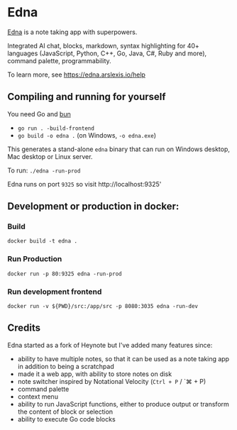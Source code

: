 # Edna

[Edna](https://edna.arslexis.io) is a note taking app with superpowers.

Integrated AI chat, blocks, markdown, syntax highlighting for 40+ languages (JavaScript, Python, C++, Go, Java, C#, Ruby and more), command palette, programmability.

To learn more, see https://edna.arslexis.io/help

## Compiling and running for yourself

You need Go and [bun](https://bun.sh/)

- `go run . -build-frontend`
- `go build -o edna .` (on Windows, `-o edna.exe`)

This generates a stand-alone `edna` binary that can run on Windows desktop, Mac desktop or Linux server.

To run: `./edna -run-prod`

Edna runs on port `9325` so visit http://localhost:9325'

## Development or production in docker:

### Build

```
docker build -t edna .
```

### Run Production

```
docker run -p 80:9325 edna -run-prod
```

### Run development frontend

```
docker run -v ${PWD}/src:/app/src -p 8080:3035 edna -run-dev
```

## Credits

Edna started as a fork of Heynote but I've added many features since:

- ability to have multiple notes, so that it can be used as a note taking app in addition to being a scratchpad
- made it a web app, with ability to store notes on disk
- note switcher inspired by Notational Velocity (`Ctrl + P` / `⌘ + P)
- command palette
- context menu
- ability to run JavaScript functions, either to produce output or transform the content of block or selection
- ability to execute Go code blocks
